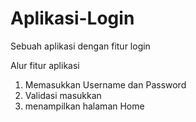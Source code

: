 # Aplikasi-Login
Sebuah aplikasi dengan fitur login


Alur fitur aplikasi 
1. Memasukkan Username dan Password
2. Validasi masukkan
3. menampilkan halaman Home
